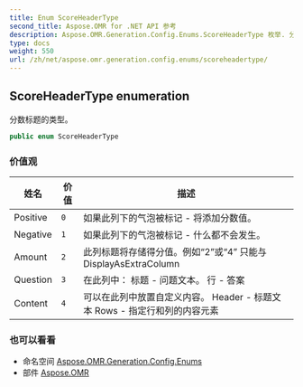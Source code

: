 ```yaml
---
title: Enum ScoreHeaderType
second_title: Aspose.OMR for .NET API 参考
description: Aspose.OMR.Generation.Config.Enums.ScoreHeaderType 枚举. 分数标题的类型
type: docs
weight: 550
url: /zh/net/aspose.omr.generation.config.enums/scoreheadertype/
---
```

## ScoreHeaderType enumeration

分数标题的类型。

```csharp
public enum ScoreHeaderType
```

### 价值观

| 姓名 | 价值 | 描述 |
| --- | --- | --- |
| Positive | `0` | 如果此列下的气泡被标记 - 将添加分数值。 |
| Negative | `1` | 如果此列下的气泡被标记 - 什么都不会发生。 |
| Amount | `2` | 此列标题将存储得分值。例如“2”或“4” 只能与DisplayAsExtraColumn |
| Question | `3` | 在此列中： 标题 - 问题文本。 行 - 答案 |
| Content | `4` | 可以在此列中放置自定义内容。 Header - 标题文本 Rows - 指定行和列的内容元素 |

### 也可以看看

* 命名空间 [Aspose.OMR.Generation.Config.Enums](../../aspose.omr.generation.config.enums/)
* 部件 [Aspose.OMR](../../)


